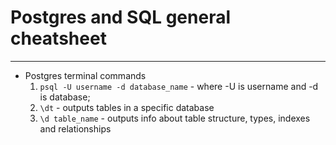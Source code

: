 # Postgres and SQL general cheatsheet

---

- Postgres terminal commands
  1. `psql -U username -d database_name` - where -U is username and -d is database;
  2. `\dt` - outputs tables in a specific database
  3. `\d table_name` - outputs info about table structure, types, indexes and relationships
